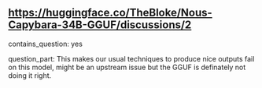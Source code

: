 ## https://huggingface.co/TheBloke/Nous-Capybara-34B-GGUF/discussions/2

contains_question: yes

question_part: This makes our usual techniques to produce nice outputs fail on this model, might be an upstream issue but the GGUF is definately not doing it right.